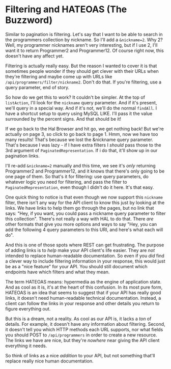 Filtering and HATEOAS (The Buzzword)
====================================

Similar to pagination is filtering. Let's say that I want to be able to search
in the programmers collection by nickname. So I'll add a ``&nickname=2``.
Why 2? Well, my programmer nicknames aren't very interesting, but if I use
2, I'll want it to return Programmer2 and Programmer12. Of course right now,
this doesn't have any affect yet.

Filtering is actually really easy. But the reason I wanted to cover it is
that sometimes people wonder if they should get clever with their URLs when
they're filtering and maybe come up with URLs like ``/api/programmers/filter/nickname2``.
Don't do that. If you're filtering, use a query parameter, end of story.

So how do we get this to work? It couldn't be simpler. At the top of ``listAction``,
I'll look for the ``nickname`` query parameter. And if it's present, we'll
query in a special way. And if it's not, we'll do the normal ``findAll``.
I have a shortcut setup to query using MySQL LIKE. I'll pass it the value
surrounded by the percent signs. And that should be it!

If we go back to the Hal Browser and hit go, we get nothing back! But we're
actually on page 3, so click to go back to page 1. Hmm, now we have too many results!
That's because we lost the &nickname query parameter. That's because I was
lazy - if I have extra filters I *should* pass those to the 3rd argument
of ``PaginatedRepresentation``. If i do that, it'll show up in our pagination
links.

I'll re-add ``&nickname=2`` manually and this time, we see it's *only* returning
Programmer2 and Programmer12, and it knows that there's only going to be
one page of them. So that's it for filtering: use query parameters, do whatever
logic you need for filtering, and pass the filter to ``PaginatedRepresentation``,
even though I didn't do it here. It's that easy.

One quick thing to notice is that even though we now support this ``nickname``
filter, there isn't any way for the API client to know this just by looking
at the links. We have links to help them go through the pages, but no link
that says: "Hey, if you want, you could pass a nickname query parameter to
filter this collection". There's not really a way with HAL to do that. There
*are* other formats that give you more options and ways to say "Hey, you can
add the following 4 query parameters to this URI, and here's what each will
do".

And this is one of those spots where REST can get frustrating. The purpose
of adding links is to *help* make your API client's life easier. They are
*not* intended to replace human-readable documentation. So even if you *did*
find a clever way to include filtering information in your response, this
would just be as a "nice feature" for your API. You should still document
which endpoints have which filters and what they mean.

The term HATEOAS means: hypermedia as the engine of application state. And
as cool as it is, it's at the heart of this confusion. In its most pure form,
HATEOAS is an idea that seems to suggest that if your API has really good
links, it doesn't need human-readable technical documentation. Instead, a
client can follow the links in your response and other details you return
to figure everything out.

But this is a dream, not a reality. As cool as our API is, it lacks a *ton*
of details. For example, it doesn't have any information about filtering.
Second, it doesn't tell you which HTTP methods each URL supports, nor what
fields you should POST to ``/api/programmers`` in order to create a new resource.
The links we have are nice, but they're *nowhere* near giving the API client
everything it needs.

So think of links as a nice *addition* to your API, but not something that'll
replace really nice human documentation.
